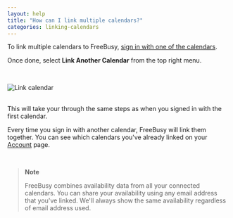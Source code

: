 ```yaml
---
layout: help
title: "How can I link multiple calendars?"
categories: linking-calendars
---
```


To link multiple calendars to FreeBusy, [sign in with one of the calendars](https://freebusy.io/connect).

Once done, select **Link Another Calendar** from the top right menu.

<br>

![Link calendar](http://i.imgur.com/T38SqzU.png)

<br>
This will take your through the same steps as when you signed in with the first calendar.

Every time you sign in with another calendar, FreeBusy will link them together.
You can see which calendars you've already linked on your [Account](https://freebusy.io/account) page.

<br>

> **Note**
>
> FreeBusy combines availability data from all your connected calendars.
> You can share your availability using any email address that you've linked.
> We'll always show the same availability regardless of email address used.
